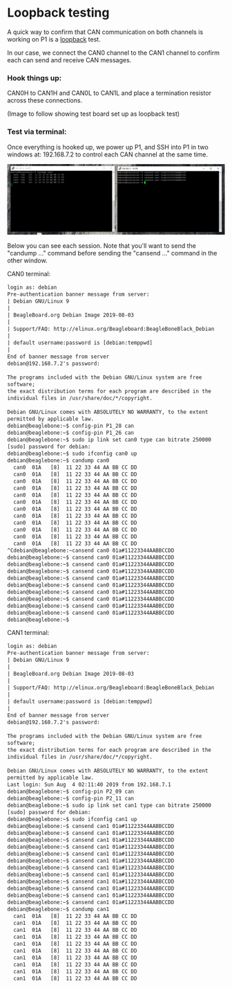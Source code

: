 # Loopback testing

A quick way to confirm that CAN communication on both channels is working on P1 is a [loopback](https://en.wikipedia.org/wiki/Loopback) test. 

In our case, we connect the CAN0 channel to the CAN1 channel to confirm each can send and receive CAN messages. 

### Hook things up:

CAN0H to CAN1H and CAN0L to CAN1L and place a termination resistor across these connections. 

\(Image to follow showing test board set up as loopback test\)

### Test via terminal:

Once everything is hooked up, we power up P1, and SSH into P1 in two windows at: 192.168.7.2 to control each CAN channel at the same time. 

![](../.gitbook/assets/loopback.png)

Below you can see each session. Note that you'll want to send the "candump ..." command before sending the "cansend ..." command in the other window. 

CAN0 terminal:

```text
login as: debian
Pre-authentication banner message from server:
| Debian GNU/Linux 9
|
| BeagleBoard.org Debian Image 2019-08-03
|
| Support/FAQ: http://elinux.org/Beagleboard:BeagleBoneBlack_Debian
|
| default username:password is [debian:temppwd]
|
End of banner message from server
debian@192.168.7.2's password:

The programs included with the Debian GNU/Linux system are free software;
the exact distribution terms for each program are described in the
individual files in /usr/share/doc/*/copyright.

Debian GNU/Linux comes with ABSOLUTELY NO WARRANTY, to the extent
permitted by applicable law.
debian@beaglebone:~$ config-pin P1_28 can
debian@beaglebone:~$ config-pin P1_26 can
debian@beaglebone:~$ sudo ip link set can0 type can bitrate 250000
[sudo] password for debian:
debian@beaglebone:~$ sudo ifconfig can0 up
debian@beaglebone:~$ candump can0
  can0  01A   [8]  11 22 33 44 AA BB CC DD
  can0  01A   [8]  11 22 33 44 AA BB CC DD
  can0  01A   [8]  11 22 33 44 AA BB CC DD
  can0  01A   [8]  11 22 33 44 AA BB CC DD
  can0  01A   [8]  11 22 33 44 AA BB CC DD
  can0  01A   [8]  11 22 33 44 AA BB CC DD
  can0  01A   [8]  11 22 33 44 AA BB CC DD
  can0  01A   [8]  11 22 33 44 AA BB CC DD
  can0  01A   [8]  11 22 33 44 AA BB CC DD
  can0  01A   [8]  11 22 33 44 AA BB CC DD
  can0  01A   [8]  11 22 33 44 AA BB CC DD
  can0  01A   [8]  11 22 33 44 AA BB CC DD
^Cdebian@beaglebone:~cansend can0 01a#11223344AABBCCDD
debian@beaglebone:~$ cansend can0 01a#11223344AABBCCDD
debian@beaglebone:~$ cansend can0 01a#11223344AABBCCDD
debian@beaglebone:~$ cansend can0 01a#11223344AABBCCDD
debian@beaglebone:~$ cansend can0 01a#11223344AABBCCDD
debian@beaglebone:~$ cansend can0 01a#11223344AABBCCDD
debian@beaglebone:~$ cansend can0 01a#11223344AABBCCDD
debian@beaglebone:~$ cansend can0 01a#11223344AABBCCDD
debian@beaglebone:~$ cansend can0 01a#11223344AABBCCDD
debian@beaglebone:~$ cansend can0 01a#11223344AABBCCDD
debian@beaglebone:~$
```

CAN1 terminal:

```text
login as: debian
Pre-authentication banner message from server:
| Debian GNU/Linux 9
|
| BeagleBoard.org Debian Image 2019-08-03
|
| Support/FAQ: http://elinux.org/Beagleboard:BeagleBoneBlack_Debian
|
| default username:password is [debian:temppwd]
|
End of banner message from server
debian@192.168.7.2's password:

The programs included with the Debian GNU/Linux system are free software;
the exact distribution terms for each program are described in the
individual files in /usr/share/doc/*/copyright.

Debian GNU/Linux comes with ABSOLUTELY NO WARRANTY, to the extent
permitted by applicable law.
Last login: Sun Aug  4 02:11:40 2019 from 192.168.7.1
debian@beaglebone:~$ config-pin P2_09 can
debian@beaglebone:~$ config-pin P2_11 can
debian@beaglebone:~$ sudo ip link set can1 type can bitrate 250000
[sudo] password for debian:
debian@beaglebone:~$ sudo ifconfig can1 up
debian@beaglebone:~$ cansend can1 01a#11223344AABBCCDD
debian@beaglebone:~$ cansend can1 01a#11223344AABBCCDD
debian@beaglebone:~$ cansend can1 01a#11223344AABBCCDD
debian@beaglebone:~$ cansend can1 01a#11223344AABBCCDD
debian@beaglebone:~$ cansend can1 01a#11223344AABBCCDD
debian@beaglebone:~$ cansend can1 01a#11223344AABBCCDD
debian@beaglebone:~$ cansend can1 01a#11223344AABBCCDD
debian@beaglebone:~$ cansend can1 01a#11223344AABBCCDD
debian@beaglebone:~$ cansend can1 01a#11223344AABBCCDD
debian@beaglebone:~$ cansend can1 01a#11223344AABBCCDD
debian@beaglebone:~$ cansend can1 01a#11223344AABBCCDD
debian@beaglebone:~$ cansend can1 01a#11223344AABBCCDD
debian@beaglebone:~$ candump can1
  can1  01A   [8]  11 22 33 44 AA BB CC DD
  can1  01A   [8]  11 22 33 44 AA BB CC DD
  can1  01A   [8]  11 22 33 44 AA BB CC DD
  can1  01A   [8]  11 22 33 44 AA BB CC DD
  can1  01A   [8]  11 22 33 44 AA BB CC DD
  can1  01A   [8]  11 22 33 44 AA BB CC DD
  can1  01A   [8]  11 22 33 44 AA BB CC DD
  can1  01A   [8]  11 22 33 44 AA BB CC DD
  can1  01A   [8]  11 22 33 44 AA BB CC DD
  can1  01A   [8]  11 22 33 44 AA BB CC DD


```

